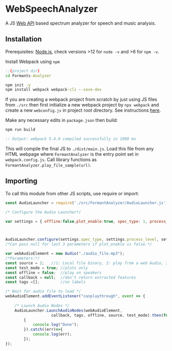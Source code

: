 # WebSpeechAnalyzer

 A JS [Web API](https://developer.mozilla.org/en-US/docs/Web/API/AudioContext) based spectrum analyzer for speech and music analysis.


## Installation
Prerequisites: [Node.js](https://nodejs.org/en/download/), check versions >12 for `node -v` and >6 for `npm -v`.

Install Webpack using `npm`
```cmd
::(project dir)
cd Formants-Analyzer

npm init -y
npm install webpack webpack-cli --save-dev

```
If you are creating a webpack project from scratch by just using JS files from `./src` then first initialize a new webpack project by `npx webpack` and create a new `webconfig.js` in project root directory. See instructions [here](https://webpack.js.org/guides/getting-started/#using-a-configuration).

Make any necessary edits in `package.json` then build:
```cmd
npm run build

:: Output: webpack 5.4.0 compiled successfully in 1000 ms

```
This will compile the final JS to `./dist/main.js`. Load this file from any HTML webpage where `FormantAnalyzer` is the entry point set in `webpack.config.js`. Call library functions as `FormantAnalyzer.play_file_sample(url)`.

## Importing

To call this module from other JS scripts, use require or import:
```javascript
const AudioLauncher = require('./src/FormantAnalyzer/AudioLauncher.js');

/* Configure the Audio Launcher*/

var settings = { offline:false,plot_enable:true, spec_type: 1, process_level: 2, plot_len: 200, f_min: 50, f_max: 4000, N_fft_bins: 256, N_mel_bins: 128, window_width: 25, window_step: 25, pause_length:250, min_seg_length:250, plot_lag:1, pre_norm_gain: 1000, high_f_emph:0.0};



AudioLauncher.configure(settings.spec_type, settings.process_level, settings.f_min, settings.f_max, settings.N_fft_bins, settings.N_mel_bins, settings.window_width, settings.window_step, settings.pre_norm_gain, settings.high_f_emph, settings.pause_length, settings.min_seg_length, settings.plot_enable, settings.plot_len, settings.plot_lag, CANVAS_CTX, BOX_WIDTH, BOX_HEIGHT);
/*Can pass null for last 3 parameters if plot_enable is false.*/

var webAudioElement = new Audio("./audio_file.mp3");
/*Parameters:*/
const source = 2;   //1: Local file binary, 2: play from a web Audio, 3: mic
const test_mode = true; //plots only
const offline = false;  //play on speakers
const callback = null;  //don't return extracted features
const tags =[];         //no labels

/* Wait for audio file to load */
webAudioElement.addEventListener("canplaythrough", event => {
    
    /* Launch Audio Nodes */
    AudioLauncher.LaunchAudioNodes(webAudioElement,
                    callback, tags, offline, source, test_mode).then(function()
        {
            console.log("Done");
        }).catch((err)=>{
            console.log(err);
        });
});
